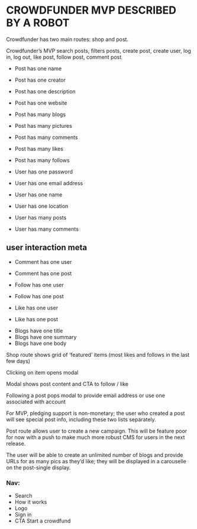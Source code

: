 # CROWDFUNDER MVP DESCRIBED BY A ROBOT

Crowdfunder has two main routes: shop and post.

Crowdfunder’s MVP search posts, filters posts, create post, create user, log in, log out, like post, follow post, comment post

- Post has one name
- Post has one creator
- Post has one description
- Post has one website
- Post has many blogs
- Post has many pictures
- Post has many comments
- Post has many likes
- Post has many follows

- User has one password
- User has one email address
- User has one name
- User has one location
- User has many posts
- User has many comments

## user interaction meta

- Comment has one user
- Comment has one post

- Follow has one user
- Follow has one post

- Like has one user
- Like has one post

* Blogs have one title
* Blogs have one summary
* Blogs have one body

Shop route shows grid of ‘featured’ items (most likes and follows in the last few days)

Clicking on item opens modal

Modal shows post content and CTA to follow / like

Following a post pops modal to provide email address or use one associated with account

For MVP, pledging support is non-monetary; the user who created a post will see special post info, including these two lists separately.

Post route allows user to create a new campaign. This will be feature poor for now with a push to make much more robust CMS for users in the next release.

The user will be able to create an unlimited number of blogs and provide URLs for as many pics as they’d like; they will be displayed in a carouselle on the post-single display.

### Nav:

- Search
- How it works
- Logo
- Sign in
- CTA Start a crowdfund
